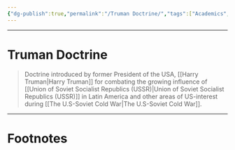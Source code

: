 ```yaml
---
{"dg-publish":true,"permalink":"/Truman Doctrine/","tags":["Academics","politics"]}
---
```



---
# Truman Doctrine
> Doctrine introduced by former President of the USA, [[Harry Truman\|Harry Truman]] for combating the growing influence of [[Union of Soviet Socialist Republics (USSR)\|Union of Soviet Socialist Republics (USSR)]] in Latin America and other areas of US-interest during [[The U.S-Soviet Cold War\|The U.S-Soviet Cold War]].




---
# Footnotes